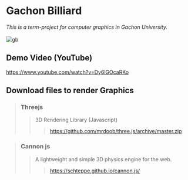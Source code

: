 Gachon Billiard
=======
*This is a term-project for computer graphics in Gachon University.*
<br><br>
![gb](https://user-images.githubusercontent.com/44195740/70368370-106b3a80-18ed-11ea-8b30-a23368ee234f.png)


## Demo Video (YouTube)
https://www.youtube.com/watch?v=Dy6lGOcaRKo <br>

## Download files to render Graphics

> ### Threejs
>> 3D Rendering Library (Javascript)
>>> https://github.com/mrdoob/three.js/archive/master.zip

> ### Cannon js
>> A lightweight and simple 3D physics engine for the web.
>>> https://schteppe.github.io/cannon.js/

